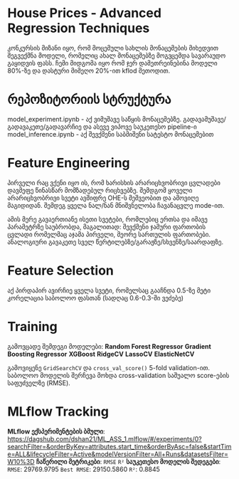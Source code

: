 # House Prices - Advanced Regression Techniques
კონკურსის მიზანი იყო, რომ მოცემული სახლის მონაცემების მიხედვით შეგვექმნა მოდელი,
რომელიც ახალ მონაცემებზე მოგვცემდა სავარაუდო გაყიდვის ფასს.
ჩემი მიდგომა იყო რომ ჯერ დამეთრეინებინა მოდელი 80%-ზე და დასტური მიმეღო 20%-ით kflod მეთოდით.

# რეპოზიტორიის სტრუქტურა
model_experiment.ipynb - აქ ვიმუშავე საწყის მონაცემებზე. გადავამუშავე/გადავაკეთე/გადავარჩიე და ასევე ვიპოვე საუკეთესო pipeline-ი
model_inference.ipynb - აქ შევქმენი საბმიშენი სატესტო მონაცემებით

# Feature Engineering
პირველი რაც ვქენი იყო ის, რომ ხარისხის არარიცხვობრივი ცვლადები დავმეფე წინასწარ მომზადებულ რიცხვებზე.
შემდგომ ყოველი არარიცხვობრივი სვეტი ავშიფრე OHE-ს მეშვეობით და ამოვიღე მაგიდიდან.
შემდეგ ყველა ნალ/ნან მნიშვნელობა ჩავანაცვლე mode-ით.

ამის მერე გავაერთიანე ისეთი სვეტები, რომლებიც ერთსა და იმავე პარამეტრზე საუბრობდა, მაგალითად:
შევქმენი ჯამური ფართობის ცვლადი რომელმაც აჯამა პირველი, მეორე სართულის ფართობები. ანალოგიური გავაკეთე სველ წერტილებზე/გარაჟზე/სხვენზე/საარდაფზე.

# Feature Selection
აქ პირდაპირ ავირჩიე ყველა სვეტი, რომელსაც გააჩნდა 0.5-ზე მეტი კორელაცია საბოლოო ფასთან (სადღაც 0.6-0.3-ში ვეძებე)

# Training
გამოვცადე შემდეგი მოდელები:
 **Random Forest Regressor**
 **Gradient Boosting Regressor**
 **XGBoost**
 **RidgeCV**
 **LassoCV**
 **ElasticNetCV**

გამოვიყენე `GridSearchCV` და `cross_val_score()` 5-fold validation-ით.
საბოლოო მოდელის შერჩევა მოხდა cross-validation საშუალო score-ების საფუძველზე (RMSE).

# MLflow Tracking

**MLflow ექსპერიმენტების ბმული**: https://dagshub.com/dshan21/ML_ASS_1.mlflow/#/experiments/0?searchFilter=&orderByKey=attributes.start_time&orderByAsc=false&startTime=ALL&lifecycleFilter=Active&modelVersionFilter=All+Runs&datasetsFilter=W10%3D
**ჩაწერილი მეტრიკები**:
 `RMSE`
 `R²`
**საუკეთესო მოდელის შედეგები**:
 `RMSE`: 29769.9795
 `Best RMSE`: 29150.5860
 `R²`: 0.8845

